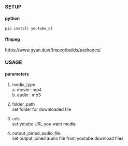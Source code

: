 ### SETUP

#### python
``` 
pip install youtube_dl
```

#### ffmpeg
https://www.gyan.dev/ffmpeg/builds/packages/

### USAGE

#### parameters
1. media_type <br>
a. movie : mp4 <br>
b. audio : mp3 <br>

2. folder_path <br>
set folder for downloaded file

3. urls <br>
set yotube URL you want media
 
4. output_joined_audio_file <br>
set output joined audio file from youtube download files
